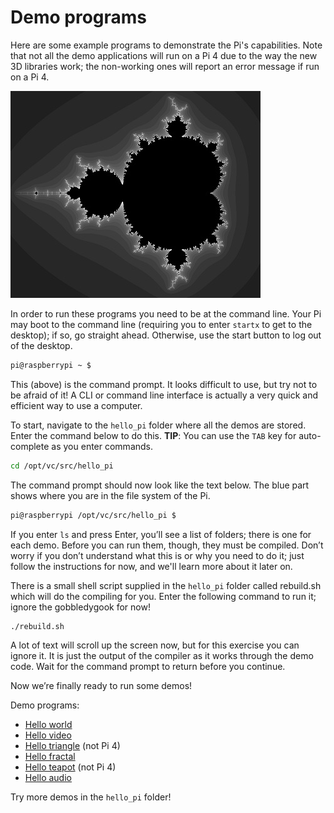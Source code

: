 # Demo programs

Here are some example programs to demonstrate the Pi's capabilities. Note that not all the demo applications will run on a Pi 4 due to the way the new 3D libraries work; the non-working ones will report an error message if run on a Pi 4. 

![Mandelbrot fractal](images/mandelbrot.jpg)

In order to run these programs you need to be at the command line. Your Pi may boot to the command line (requiring you to enter `startx` to get to the desktop); if so, go straight ahead. Otherwise, use the start button to log out of the desktop.

```bash
pi@raspberrypi ~ $
```

This (above) is the command prompt. It looks difficult to use, but try not to be afraid of it! A CLI or command line interface is actually a very quick and efficient way to use a computer.

To start, navigate to the `hello_pi` folder where all the demos are stored. Enter the command below to do this. **TIP**: You can use the `TAB` key for auto-complete as you enter commands.

```bash
cd /opt/vc/src/hello_pi
```

The command prompt should now look like the text below. The blue part shows where you are in the file system of the Pi.

```bash
pi@raspberrypi /opt/vc/src/hello_pi $
```

If you enter `ls` and press Enter, you’ll see a list of folders; there is one for each demo. Before you can run them, though, they must be compiled. Don’t worry if you don’t understand what this is or why you need to do it; just follow the instructions for now, and we'll learn more about it later on.

There is a small shell script supplied in the `hello_pi` folder called rebuild.sh which will do the compiling for you. Enter the following command to run it; ignore the gobbledygook for now!

```bash
./rebuild.sh
```

A lot of text will scroll up the screen now, but for this exercise you can ignore it. It is just the output of the compiler as it works through the demo code. Wait for the command prompt to return before you continue.

Now we’re finally ready to run some demos!

Demo programs:

- [Hello world](hello-world.md)
- [Hello video](hello-video.md)
- [Hello triangle](hello-triangle.md) (not Pi 4)
- [Hello fractal](hello-fractal.md)
- [Hello teapot](hello-teapot.md) (not Pi 4)
- [Hello audio](hello-audio.md)

Try more demos in the `hello_pi` folder!

